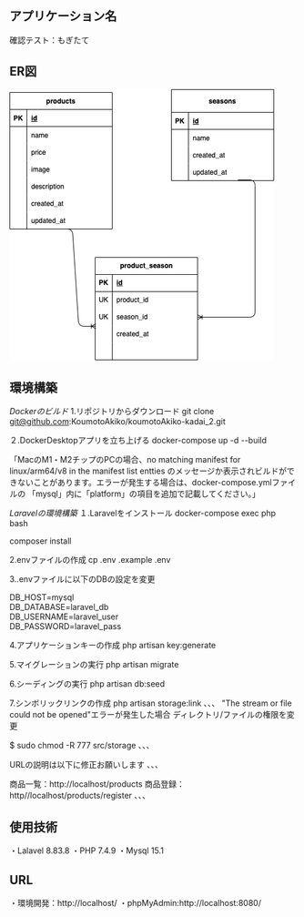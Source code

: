 ## アプリケーション名
確認テスト：もぎたて
## ER図
![ER図](ER.drawio.png)
## 環境構築

*Dockerのビルド*
1.リポジトリからダウンロード
git clone git@github.com:KoumotoAkiko/koumotoAkiko-kadai_2.git

２.DockerDesktopアプリを立ち上げる
docker-compose up -d --build

「MacのM1・M2チップのPCの場合、no matching manifest for linux/arm64/v8 in the manifest list
entties のメッセージか表示されビルドができないことがあります。エラーが発生する場合は、docker-compose.ymlファイルの
「mysql」内に「platform」の項目を追加で記載してください。」


*Laravelの環境構築*
１.Laravelをインストール
docker-compose exec php bash

composer install


2.envファイルの作成
cp .env .example .env


3..envファイルに以下のDBの設定を変更

DB_HOST=mysql<br>
DB_DATABASE=laravel_db<br>
DB_USERNAME=laravel_user<br>
DB_PASSWORD=laravel_pass

4.アプリケーションキーの作成
php artisan key:generate

5.マイグレーションの実行
php artisan migrate

6.シーディングの実行
php artisan db:seed

7.シンボリックリンクの作成
php artisan storage:link
、、、
"The stream or file could not be opened"エラーが発生した場合
ディレクトリ/ファイルの権限を変更

$ sudo chmod -R 777 src/storage
、、、

URLの説明は以下に修正お願いします
、、、

商品一覧：http://localhost/products 
商品登録：http//localhost/products/register
、、、

## 使用技術
・Lalavel 8.83.8
・PHP 7.4.9
・Mysql 15.1

## URL
・環境開発：http://localhost/
・phpMyAdmin:http://localhost:8080/